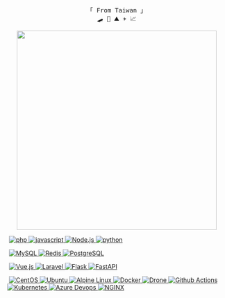 <p align="center">
  <!-- Organisation  -->
  <samp>
    「 From Taiwan 」
    <br />
    🛹 🌊 ⛰ ✈️ 📈
    <br />
  </samp>
</p>
<p align="center">
  <img
    width="460"
    src="https://github-readme-stats.vercel.app/api?username=whchi&show_icons=true&theme=calm"
  />
</p>
<p>
  <a href="https://github.com/whchi?tab=repositories" target="_blank"
    ><img
      alt=""
      src="https://img.shields.io/badge/-/home/whchi/code$-000000?style=flat-square&logo=Plex&logoColor=white"
  /></a>
  <a href="https://github.com/whchi?tab=repositories" target="_blank"
    ><img
      alt="php"
      src="https://img.shields.io/badge/-php-777BB4?style=flat-square&logo=Php&logoColor=white"
    />
  </a>
  <a href="https://github.com/whchi?tab=repositories" target="_blank"
    ><img
      alt="javascript"
      src="https://img.shields.io/badge/-JavaScript-F7DF1E?style=flat-square&logo=Javascript&logoColor=white"
    />
  </a>
  <a href="https://github.com/whchi?tab=repositories" target="_blank"
    ><img
      alt="Node.js"
      src="https://img.shields.io/badge/-Node.js-339933?style=flat-square&logo=Node.js&logoColor=white"
    />
  </a>
  <a href="https://github.com/whchi?tab=repositories" target="_blank"
    ><img
      alt="python"
      src="https://img.shields.io/badge/-Python-3776AB?style=flat-square&logo=Python&logoColor=white"
    />
  </a>
</p>
<p>
  <a href="https://github.com/whchi?tab=repositories" target="_blank"
    ><img
      alt=""
      src="https://img.shields.io/badge/-/home/whchi/database$-000000?style=flat-square&logo=Plex&logoColor=white"
  /></a>
  <a href="https://github.com/whchi?tab=repositories" target="_blank"
    ><img
      alt="MySQL"
      src="https://img.shields.io/badge/-MySQL-4479A1?style=flat-square&logo=MySQL&logoColor=white"
    />
  </a>
  <a href="https://github.com/whchi?tab=repositories" target="_blank"
    ><img
      alt="Redis"
      src="https://img.shields.io/badge/-Redis-DC382D?style=flat-square&logo=Redis&logoColor=white"
    />
  </a>
  <a href="https://github.com/whchi?tab=repositories" target="_blank"
    ><img
      alt="PostgreSQL"
      src="https://img.shields.io/badge/-PostgreSQL-4169E1?style=flat-square&logo=PostgreSQL&logoColor=white"
    />
  </a>
</p>
<p>
  <a href="https://github.com/whchi?tab=repositories" target="_blank"
    ><img
      alt=""
      src="https://img.shields.io/badge/-/home/whchi/framework$-000000?style=flat-square&logo=Plex&logoColor=white"
  /></a>
  <a href="https://github.com/whchi?tab=repositories" target="_blank"
    ><img
      alt="Vue.js"
      src="https://img.shields.io/badge/-Vue.js-4FC08D?style=flat-square&logo=Vue.js&logoColor=white"
    />
  </a>
  <a href="https://github.com/whchi?tab=repositories" target="_blank"
    ><img
      alt="Laravel"
      src="https://img.shields.io/badge/-Laravel-FF2D20?style=flat-square&logo=Laravel&logoColor=white"
    />
  </a>
  <a href="https://github.com/whchi?tab=repositories" target="_blank"
    ><img
      alt="Flask"
      src="https://img.shields.io/badge/-Flask-000000?style=flat-square&logo=Flask&logoColor=white"
    />
  </a>
  <a href="https://github.com/whchi?tab=repositories" target="_blank"
    ><img
      alt="FastAPI"
      src="https://img.shields.io/badge/-FastAPI-009688?style=flat-square&logo=FastAPI&logoColor=white"
    />
  </a>
</p>

<p>
  <a href="https://github.com/whchi?tab=repositories" target="_blank"
    ><img
      alt=""
      src="https://img.shields.io/badge/-/home/whchi/devops$-000000?style=flat-square&logo=Plex&logoColor=white"
  /></a>
  <a href="https://github.com/whchi?tab=repositories" target="_blank"
    ><img
      alt="CentOS"
      src="https://img.shields.io/badge/-CentOS-262577?style=flat-square&logo=CentOS&logoColor=white"
    />
  </a>
  <a href="https://github.com/whchi?tab=repositories" target="_blank"
    ><img
      alt="Ubuntu"
      src="https://img.shields.io/badge/-Ubuntu-E95420?style=flat-square&logo=Ubuntu&logoColor=white"
    />
  </a>
  <a href="https://github.com/whchi?tab=repositories" target="_blank"
    ><img
      alt="Alpine Linux"
      src="https://img.shields.io/badge/-Alpine%20Linux-0D597F?style=flat-square&logo=Alpine%20Linux&logoColor=white"
    />
  </a>
  <a href="https://github.com/whchi?tab=repositories" target="_blank"
    ><img
      alt="Docker"
      src="https://img.shields.io/badge/-Docker-2496ED?style=flat-square&logo=Docker&logoColor=white"
    />
  </a>
  <a href="https://github.com/whchi?tab=repositories" target="_blank"
    ><img
      alt="Drone"
      src="https://img.shields.io/badge/-Drone-212121?style=flat-square&logo=Drone&logoColor=white"
    />
  </a>
  <a href="https://github.com/whchi?tab=repositories" target="_blank"
    ><img
      alt="Github Actions"
      src="https://img.shields.io/badge/-Github%20Actions-2088FF?style=flat-square&logo=Github%20Actions&logoColor=white"
    />
  </a>
  <a href="https://github.com/whchi?tab=repositories" target="_blank"
    ><img
      alt="Kubernetes"
      src="https://img.shields.io/badge/-Kubernetes-326CE5?style=flat-square&logo=Kubernetes&logoColor=white"
    />
  </a>
  <a href="https://github.com/whchi?tab=repositories" target="_blank"
    ><img
      alt="Azure Devops"
      src="https://img.shields.io/badge/-Azure%20Devops-0078D7?style=flat-square&logo=Azure%20Devops&logoColor=white"
    />
  </a>
  <a href="https://github.com/whchi?tab=repositories" target="_blank"
    ><img
      alt="NGINX"
      src="https://img.shields.io/badge/-NGINX-009639?style=flat-square&logo=NGINX&logoColor=white"
    />
  </a>
</p>
